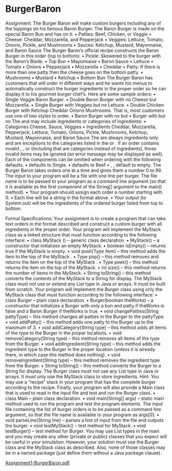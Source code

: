 # BurgerBaron

Assignment:
The Burger Baron will make custom burgers including any of the toppings on his famous Baron Burger. The Baron Burger is made on the special Baron Bun and has on it:
• Patties: Beef, Chicken, or Veggie
• Cheese: Cheddar, Mozzarella, and Pepperjack
• Veggies: Lettuce, Tomato, Onions, Pickle, and Mushrooms
• Sauces: Ketchup, Mustard, Mayonnaise, and Baron Sauce
The Burger Baron’s official recipe constructs the Baron Burger in this order (top to bottom):
• Pickle: Skewered to the burger with the Baron’s Blade.
• Top Bun
• Mayonnaise
• Baron Sauce
• Lettuce
• Tomato
• Onions
• Pepperjack
• Mozzarella
• Cheddar
• Patty: If there is more than one patty then the cheese goes on the bottom patty.
• Mushrooms
• Mustard
• Ketchup
• Bottom Bun
The Burger Baron has customers that will order in different ways and he wants his menus to automatically construct the burger ingredients in the proper order so he can display it to his gourmet burger chef’s. Here are some sample orders:
• Single Veggie Baron Burger.
• Double Baron Burger with no Cheese but Mozzarella.
• Single Burger with Veggies but no Lettuce.
• Double Chicken Burger with Ketchup Cheddar Onions Mushrooms.
That is, most customers use one of two styles to order.
• <Patty Count> <Patty Type> Baron Burger with no <omissions> but <exceptions>
• <Patty Count> <Patty Type> Burger with <additions> but no <exceptions>
The <omissions> and <additions> may include ingredients or categories of ingredients:
• Categories Cheese, Sauce, Veggies
• Ingredients Cheddar, Mozzarella, Pepperjack, Lettuce, Tomato, Onions, Pickle,
Mushrooms, Ketchup, Mustard, Mayonnaise, and Baron Sauce
The <exceptions> are always ingredients only and are exceptions to the categories listed in the <omissions> or <additions>.
if an order contains invalid <omissions>, <additions>, or <exceptions> (including <exceptions> that are categories instead of ingredients), those invalid items may be ignored (an error message may be displayed as well).
Each of the components can be omitted when ordering with the following defaults.
• <Patty Count> defaults to Single.
• <Patty Type> defaults to Beef
• <omissions>, <additions>, <exceptions> default to empty.
The Burger Baron takes orders one at a time and gives them a number 0 to 99. The input to your program will be a file with one line per burger. The file name is to be passed to your program as a command line argument (so that it is available as the first component of the String[] argument to the main() method).
• Your program should assign each order a number starting with 0.
• Each line will be a string in the format above.
• Your output (to System.out) will be the ingredients of the ordered burger listed from top to
bottom.

Formal Specifications:
Your assignment is to create a program that can take text orders in the format described and construct a custom burger with all ingredients in the proper order.
Your program will implement the MyStack class as a linked structure that must function according to the following interface:
• class MyStack <Type> () – generic class declaration.
• MyStack() – a constructor that initializes an empty MyStack.
• boolean isEmpty() – returns true if the MyStack is empty.
• void push(Type item) – this method adds the item to the top of the MyStack .
• Type pop() – this method removes and returns the item on the top of the MyStack .
• Type peek() – this method returns the item on the top of the MyStack.
• int size() – this method returns the number of items in the MyStack.
• String toString() – this method converts the contents of the MyStack to a String for display.
The MyStack class must not use or extend any List type in Java or arrays. It must be built from scratch.
Your program will implement the Burger class using only the MyStack class that must function according to the following interface:
• class Burger – plain class declaration.
• Burger(boolean theWorks) – a constructor that initializes a Burger with only a bun and
patty if theWorks is false and a Baron Burger if theWorks is true.
• void changePatties(String pattyType) – this method changes all patties in the Burger to
the pattyType.
• void addPatty() – this method adds one patty to the Burger up to the maximum of 3.
• void addCategory(String type) – this method adds all items of the type to the Burger in the
proper locations.
• void removeCategory(String type) – this method removes all items of the type from the
Burger.
• void addIngredient(String type) – this method adds the ingredient type to the Burger in the
proper location (unless it is already there, in which case this method does nothing).
• void removeIngredient(String type) – this method removes the ingredient type from the
Burger.
• String toString() – this method converts the Burger to a String for display.
The Burger class must not use any List type in Java or arrays. It must only use the MyStack class to store ingredients. Hint: You may use a “recipe” stack in your program that has the complete burger according to the recipe.
Finally, your program will also provide a Main class that is used to read in the input file and test and run the Burger class.
• class Main – plain class declaration.
• void main(String[] args) – static main method used to run the program and test the
program elements. The input file containing the list of burger orders is to be passed as a
command line argument, so that the file name is available to your program as args[0].
• void parseLine(String line) – parses a line of input from the file and outputs the burger.
• void testMyStack() – test method for MyStack.
• void testBurger() – test method for Burger.
You may use List types in the main and you may create any other (private or public) classes that you expect will be useful in your simulation. However, your solution must use the Burger class and the MyStack class as described.
Also, none of those classes may be in a named package (just define them without a Java package clause).


[Assignment1-BurgerBaron.pdf](https://github.com/angielynna/BurgerBaron/files/8605599/Assignment1-BurgerBaron.pdf)
